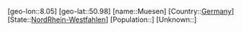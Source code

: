 ﻿---
location: [50.98,8.05]
type: City
tags:
- geo/City


SpocWebEntityId: 32684
isDeleted: false
confidential: public

---
[geo-lon::8.05]
[geo-lat::50.98]
[name::Muesen]
[Country::[Germany](geo/Continent/Europe/Germany.md)]
[State::[NordRhein-Westfahlen](NordRhein-Westfahlen)]
[Population::]
[Unknown::]

